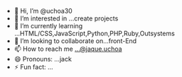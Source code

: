 - 👋 Hi, I’m @uchoa30
- 👀 I’m interested in ...create projects
- 🌱 I’m currently learning ...HTML/CSS,JavaScript,Python,PHP,Ruby,Outsystems
- 💞️ I’m looking to collaborate on...front-End
- 📫 How to reach me ...@jaque.uchoa
- 😄 Pronouns: ...jack
- ⚡ Fun fact: ...

<!---
j2930/j2930 is a ✨ special ✨ repository because its `README.md` (this file) appears on your GitHub profile.
You can click the Preview link to take a look at your changes.
--->
